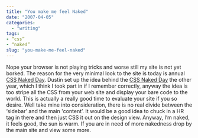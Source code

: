 ```yaml
---
title: "You make me feel Naked"
date: "2007-04-05"
categories: 
  - "writing"
tags:
- “css”
- “naked”
slug: "you-make-me-feel-naked"
---
```


Nope your browser is not playing tricks and worse still my site is not yet borked. The reason for the very minimal look to the site is today is annual [CSS Naked Day][1]. Dustin set up the idea behind the [CSS Naked Day][2] the other year, which I think I took part in if I remember correctly, anyway the idea is too stripe all the CSS from your web site and display your bare code to the world. This is actually a really good time to evaluate your site if you so desire. Well take mine into consideration, there is no real divide between the ‘sidebar’ and the main 'content’. It would be a good idea to chuck in a HR tag in there and then just CSS it out on the design view. Anyway, I’m naked, it feels good, the sun is warm. If you are in need of more nakedness drop by the main site and view some more.

[1]:	https://naked.dustindiaz.com/
[2]:	https://naked.dustindiaz.com/